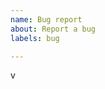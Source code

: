 ```yaml
---
name: Bug report
about: Report a bug
labels: bug

---
```


<!--
Note: Please search to see if an issue already exists for the bug you encountered.
-->

v <!-- version number -->

<!-- bug description -->

